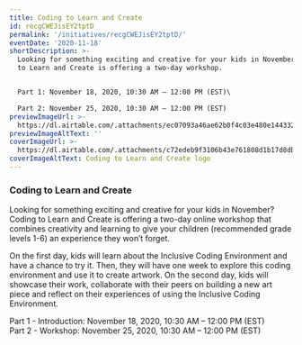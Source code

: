 ```yaml
---
title: Coding to Learn and Create
id: recgCWEJisEY2tptD
permalink: '/initiatives/recgCWEJisEY2tptD/'
eventDate: '2020-11-18'
shortDescription: >-
  Looking for something exciting and creative for your kids in November? Coding
  to Learn and Create is offering a two-day workshop.


  Part 1: November 18, 2020, 10:30 AM – 12:00 PM (EST)\

  Part 2: November 25, 2020, 10:30 AM – 12:00 PM (EST)
previewImageUrl: >-
  https://dl.airtable.com/.attachments/ec07093a46ae62b0f4c03e480e144332/1af8de1d/32aae9c7.jpg
previewImageAltText: ''
coverImageUrl: >-
  https://dl.airtable.com/.attachments/c72edeb9f3106b43e761808d1b17d8db/5626a2d9/CodingtoLearnandCreate.png
coverImageAltText: Coding to Learn and Create logo
---
```

### Coding to Learn and Create

Looking for something exciting and creative for your kids in November? Coding to Learn and Create is offering a two-day online workshop that combines creativity and learning to give your children (recommended grade levels 1-6) an experience they won’t forget.

On the first day, kids will learn about the Inclusive Coding Environment and have a chance to try it. Then, they will have one week to explore this coding environment and use it to create artwork. On the second day, kids will showcase their work, collaborate with their peers on building a new art piece and reflect on their experiences of using the Inclusive Coding Environment.

Part 1 - Introduction: November 18, 2020, 10:30 AM – 12:00 PM (EST)  
Part 2 - Workshop: November 25, 2020, 10:30 AM – 12:00 PM (EST)
